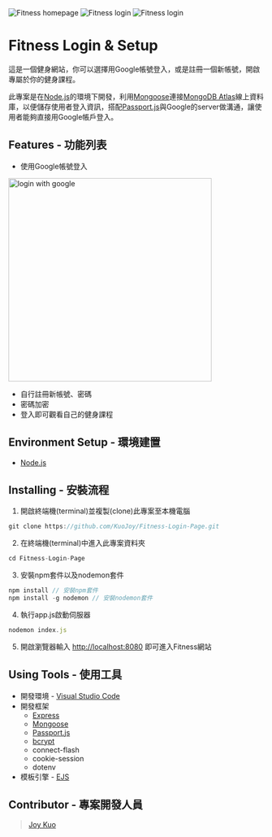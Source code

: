 <img src="https://i.imgur.com/KPCcbOm.png" alt="Fitness homepage">
<img src="https://i.imgur.com/njtjrUv.png" alt="Fitness login">
<img src="https://i.imgur.com/SaB4QHg.png" alt="Fitness login">

# Fitness Login & Setup
這是一個健身網站，你可以選擇用Google帳號登入，或是註冊一個新帳號，開啟專屬於你的健身課程。

此專案是在[Node.js](https://nodejs.org/en/)的環境下開發，利用[Mongoose](https://www.npmjs.com/package/mongoose)連接[MongoDB Atlas](https://www.mongodb.com/atlas/database)線上資料庫，以便儲存使用者登入資訊，搭配[Passport.js](https://www.passportjs.org/)與Google的server做溝通，讓使用者能夠直接用Google帳戶登入。

## Features - 功能列表
* 使用Google帳號登入
<img src="https://i.imgur.com/lWBttcZ.png" alt="login with google" width="400">

* 自行註冊新帳號、密碼
* 密碼加密
* 登入即可觀看自己的健身課程

## Environment Setup - 環境建置
* [Node.js](https://nodejs.org/en/)

## Installing - 安裝流程
1. 開啟終端機(terminal)並複製(clone)此專案至本機電腦
```javascript
git clone https://github.com/KuoJoy/Fitness-Login-Page.git
```
2. 在終端機(terminal)中進入此專案資料夾
```javascript
cd Fitness-Login-Page
```
3. 安裝npm套件以及nodemon套件
```javascript
npm install // 安裝npm套件
npm install -g nodemon // 安裝nodemon套件
```
4. 執行app.js啟動伺服器
```javascript
nodemon index.js
```
5. 開啟瀏覽器輸入 [http://localhost:8080](http://localhost:8080) 即可進入Fitness網站

## Using Tools - 使用工具
* 開發環境 - [Visual Studio Code](https://code.visualstudio.com/)
* 開發框架 
  * [Express](http://expressjs.com/)
  * [Mongoose](https://www.npmjs.com/package/mongoose)
  * [Passport.js](https://www.passportjs.org/)
  * [bcrypt](https://www.npmjs.com/package/bcrypt)
  * connect-flash
  * cookie-session
  * dotenv
* 模板引擎 - [EJS](https://ejs.co/)

## Contributor - 專案開發人員
> [Joy Kuo](https://github.com/KuoJoy)
